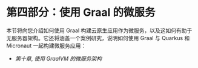 # **第四部分：使用 Graal 的微服务**

本节将向您介绍如何使用 Graal 构建云原生应用作为微服务，以及这如何有助于无服务器架构。它还将涵盖一个案例研究，说明如何使用 Graal 与 Quarkus 和 Micronaut 一起构建微服务应用：

+   *第十章*, *使用 GraalVM 的微服务架构*
